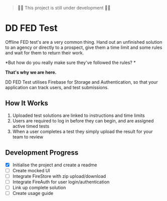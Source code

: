 >🚨🚨 This project is still under development 🚨🚨

# DD FED Test

Offline FED test's are a very common thing. Hand out an unfinished solution to an agency or directly to a prospect, give them a time limit and some rules and wait for them to return their work.

*But how do you really make sure they've followed the rules? *

**That's why we are here.** 

DD FED Test utilises Firebase for Storage and Authentication, so that your application can track users, and test submissions.

## How It Works

1. Uploaded test solutions are linked to instructions and time limits
2. Users are required to log in before they can begin, and are assigned active timed tests
3. When a user completes a test they simply upload the result for your team to review

## Development Progress

- [x] Initialise the project and create a readme
- [ ] Create mocked UI
- [ ] Integrate FireStore with zip upload/download
- [ ] Integrate FireAuth for user login/authentication
- [ ] Link up complete solution
- [ ] Create usage guide

